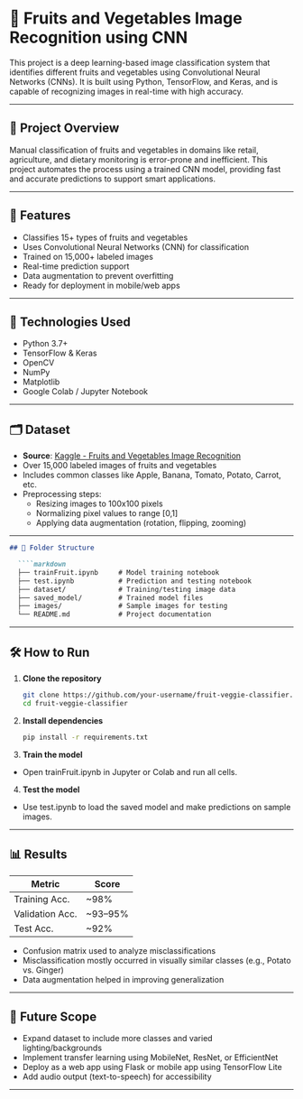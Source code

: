 # 🍎 Fruits and Vegetables Image Recognition using CNN

This project is a deep learning-based image classification system that identifies different fruits and vegetables using Convolutional Neural Networks (CNNs). It is built using Python, TensorFlow, and Keras, and is capable of recognizing images in real-time with high accuracy.

---

## 📌 Project Overview

Manual classification of fruits and vegetables in domains like retail, agriculture, and dietary monitoring is error-prone and inefficient. This project automates the process using a trained CNN model, providing fast and accurate predictions to support smart applications.

---

## 🚀 Features

- Classifies 15+ types of fruits and vegetables
- Uses Convolutional Neural Networks (CNN) for classification
- Trained on 15,000+ labeled images
- Real-time prediction support
- Data augmentation to prevent overfitting
- Ready for deployment in mobile/web apps

---

## 🧠 Technologies Used

- Python 3.7+
- TensorFlow & Keras
- OpenCV
- NumPy
- Matplotlib
- Google Colab / Jupyter Notebook

---

## 🗂️ Dataset

- **Source**: [Kaggle - Fruits and Vegetables Image Recognition](https://www.kaggle.com/datasets/kritikseth/fruit-and-vegetable-image-recognition)
- Over 15,000 labeled images of fruits and vegetables
- Includes common classes like Apple, Banana, Tomato, Potato, Carrot, etc.
- Preprocessing steps:
  - Resizing images to 100x100 pixels
  - Normalizing pixel values to range [0,1]
  - Applying data augmentation (rotation, flipping, zooming)

---

````markdown
## 📁 Folder Structure

  ````markdown
  ├── trainFruit.ipynb     # Model training notebook  
  ├── test.ipynb           # Prediction and testing notebook  
  ├── dataset/             # Training/testing image data  
  ├── saved_model/         # Trained model files  
  ├── images/              # Sample images for testing  
  └── README.md            # Project documentation  
  ````


---

## 🛠️ How to Run

1. **Clone the repository**
   ```bash
   git clone https://github.com/your-username/fruit-veggie-classifier.git
   cd fruit-veggie-classifier
   
2. **Install dependencies**
   ```bash
   pip install -r requirements.txt

3. **Train the model**
- Open trainFruit.ipynb in Jupyter or Colab and run all cells.

4. **Test the model**
- Use test.ipynb to load the saved model and make predictions on sample images.

---

## 📊 Results

| **Metric**         | **Score**    |
|--------------------|--------------|
| Training Acc.      | ~98%         |
| Validation Acc.    | ~93–95%      |
| Test Acc.          | ~92%         |

- Confusion matrix used to analyze misclassifications
- Misclassification mostly occurred in visually similar classes (e.g., Potato vs. Ginger)
- Data augmentation helped in improving generalization

---

## 📱 Future Scope

- Expand dataset to include more classes and varied lighting/backgrounds  
- Implement transfer learning using MobileNet, ResNet, or EfficientNet  
- Deploy as a web app using Flask or mobile app using TensorFlow Lite  
- Add audio output (text-to-speech) for accessibility  

---
